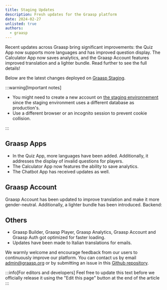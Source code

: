 ```yaml
---
title: Staging Updates
description: Fresh updates for the Graasp platform
date: 2024-02-27
unlisted: true
authors:
  - graasp
---
```


Recent updates across Graasp bring significant improvements: the Quiz App now supports more languages and has improved question display. The Calculator App now saves analytics, and the Graasp Account features improved translation and a lighter bundle. Read further to see the full details!

<!-- truncate -->

Below are the latest changes deployed on [Graasp Staging](https://builder.stage.graasp.org).

:::warning[Important notes]

- You might need to create a new account on [the staging environnement](https://auth.stage.graasp.org) since the staging environment uses a different database as production's.
- Use a different browser or an incognito session to prevent cookie collision.

:::

<!-- New changes -->

## Graasp Apps

- In the Quiz App, more languages have been added. Additionally, it addresses the display of invalid questions for players.
- The Calculator App now features the ability to save analytics.
- The Chatbot App has received updates as well.

## Graasp Account

Graasp Account has been updated to improve translation and make it more gender-neutral. Additionally, a lighter bundle has been introduced.
Backend:

## Others

- Graasp Builder, Graasp Player, Graasp Analytics, Graasp Account and Graasp Auth got optimized for faster loading.
- Updates have been made to Italian translations for emails.

We warmly welcome and encourage feedback from our users to continuously improve our platform. You can contact us by email [admin@graasp.org](mailto:admin@graasp.org) or by submitting an issue in this [Github repository](https://github.com/graasp/graasp-feedback).

:::info[For editors and developers]
Feel free to update this text before we officially release it using the "Edit this page" button at the end of the article
:::
